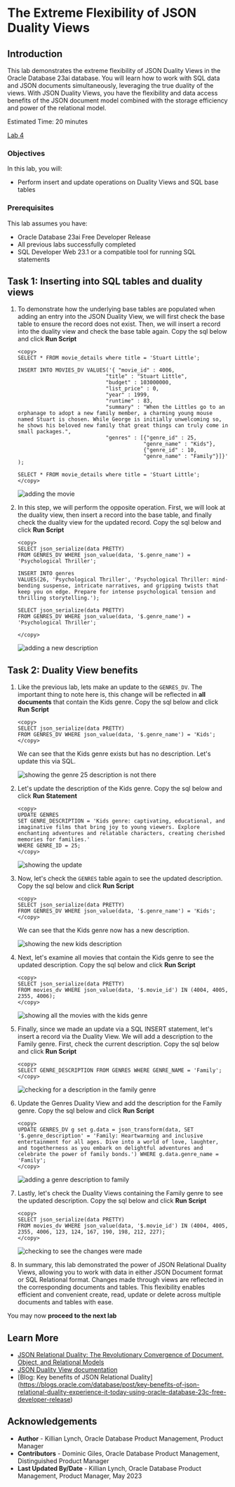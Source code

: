 # The Extreme Flexibility of JSON Duality Views

## Introduction

This lab demonstrates the extreme flexibility of JSON Duality Views in the Oracle Database 23ai database. You will learn how to work with SQL data and JSON documents simultaneously, leveraging the true duality of the views. With JSON Duality Views, you have the flexibility and data access benefits of the JSON document model combined with the storage efficiency and power of the relational model.

Estimated Time: 20 minutes

[Lab 4](videohub:1_w820xz7v)

### Objectives

In this lab, you will:

* Perform insert and update operations on Duality Views and SQL base tables

### Prerequisites

This lab assumes you have:

* Oracle Database 23ai Free Developer Release
* All previous labs successfully completed
* SQL Developer Web 23.1 or a compatible tool for running SQL statements


## Task 1: Inserting into SQL tables and duality views
1. To demonstrate how the underlying base tables are populated when adding an entry into the JSON Duality View, we will first check the base table to ensure the record does not exist. Then, we will insert a record into the duality view and check the base table again. Copy the sql below and click **Run Script**

    ```
    <copy>
    SELECT * FROM movie_details where title = 'Stuart Little';

    INSERT INTO MOVIES_DV VALUES('{ "movie_id" : 4006,
                                "title" : "Stuart Little",
                                "budget" : 103000000,
                                "list_price" : 0,
                                "year" : 1999,
                                "runtime" : 83,
                                "summary" : "When the Littles go to an orphanage to adopt a new family member, a charming young mouse named Stuart is chosen. While George is initially unwelcoming so, he shows his beloved new family that great things can truly come in small packages.",
                                "genres" : [{"genre_id" : 25,
                                            "genre_name" : "Kids"},
                                            {"genre_id" : 10,
                                            "genre_name" : "Family"}]}'
    );

    SELECT * FROM movie_details where title = 'Stuart Little';
    </copy>
    ```
    ![adding the movie](images/little.png " ")

2. In this step, we will perform the opposite operation. First, we will look at the duality view, then insert a record into the base table, and finally check the duality view for the updated record. Copy the sql below and click **Run Script**
    ```
    <copy>
    SELECT json_serialize(data PRETTY)
    FROM GENRES_DV WHERE json_value(data, '$.genre_name') = 'Psychological Thriller';

    INSERT INTO genres
    VALUES(26, 'Psychological Thriller', 'Psychological Thriller: mind-bending suspense, intricate narratives, and gripping twists that keep you on edge. Prepare for intense psychological tension and thrilling storytelling.');

    SELECT json_serialize(data PRETTY)
    FROM GENRES_DV WHERE json_value(data, '$.genre_name') = 'Psychological Thriller';

    </copy>
    ```
    
    ![adding a new description](images/psy_thriller.png " ")

## Task 2: Duality View benefits

1. Like the previous lab, lets make an update to the `GENRES_DV`. The important thing to note here is, this change will be reflected in **all documents** that contain the Kids genre. Copy the sql below and click **Run Script**

    ```
    <copy>
    SELECT json_serialize(data PRETTY)
    FROM GENRES_DV WHERE json_value(data, '$.genre_name') = 'Kids';
    </copy>
    ```
    We can see that the Kids genre exists but has no description. Let's update this via SQL.

    ![showing the genre 25 description is not there](images/no_description.png " ")

2. Let's update the description of the Kids genre. Copy the sql below and click **Run Statement**
 
    ```
    <copy>
    UPDATE GENRES
    SET GENRE_DESCRIPTION = 'Kids genre: captivating, educational, and imaginative films that bring joy to young viewers. Explore enchanting adventures and relatable characters, creating cherished memories for families.'
    WHERE GENRE_ID = 25;
    </copy>
    ```
    ![showing the update ](images/kids_description.png " ")

3. Now, let's check the `GENRES` table again to see the updated description. Copy the sql below and click **Run Script**
    ```
    <copy>
    SELECT json_serialize(data PRETTY)
    FROM GENRES_DV WHERE json_value(data, '$.genre_name') = 'Kids';
    </copy>
    ```
    We can see that the Kids genre now has a new description.

    ![showing the new kids description](images/new_kids_genre.png " ")

4. Next, let's examine all movies that contain the Kids genre to see the updated description. Copy the sql below and click **Run Script**
    ```
    <copy>
    SELECT json_serialize(data PRETTY)
    FROM movies_dv WHERE json_value(data, '$.movie_id') IN (4004, 4005, 2355, 4006);
    </copy>
    ```
    ![showing all the movies with the kids genre](images/updated_kids_description.png " ")

5. Finally, since we made an update via a SQL INSERT statement, let's insert a record via the Duality View. We will add a description to the Family genre. First, check the current description. Copy the sql below and click **Run Script**

    ```
    <copy>
    SELECT GENRE_DESCRIPTION FROM GENRES WHERE GENRE_NAME = 'Family';
    </copy>
    ```
    ![checking for a description in the family genre](images/fam_description.png " ")

6. Update the Genres Duality View and add the description for the Family genre. Copy the sql below and click **Run Script**
    ```
    <copy>
    UPDATE GENRES_DV g set g.data = json_transform(data, SET '$.genre_description' = 'Family: Heartwarming and inclusive entertainment for all ages. Dive into a world of love, laughter, and togetherness as you embark on delightful adventures and celebrate the power of family bonds.') WHERE g.data.genre_name = 'Family';
    </copy>
    ```
    ![adding a genre description to family](images/family_update.png " ")

7. Lastly, let's check the Duality Views containing the Family genre to see the updated description. Copy the sql below and click **Run Script**
    ```
    <copy>
    SELECT json_serialize(data PRETTY)
    FROM movies_dv WHERE json_value(data, '$.movie_id') IN (4004, 4005, 2355, 4006, 123, 124, 167, 190, 198, 212, 227);
    </copy>
    ```
    ![checking to see the changes were made](images/family_proof.png " ")



8. In summary, this lab demonstrated the power of JSON Relational Duality Views, allowing you to work with data in either JSON Document format or SQL Relational format. Changes made through views are reflected in the corresponding documents and tables. This flexibility enables efficient and convenient create, read, update or delete across multiple documents and tables with ease.

You may now **proceed to the next lab** 

## Learn More

* [JSON Relational Duality: The Revolutionary Convergence of Document, Object, and Relational Models](https://blogs.oracle.com/database/post/json-relational-duality-app-dev)
* [JSON Duality View documentation](http://docs.oracle.com)
* [Blog: Key benefits of JSON Relational Duality] (https://blogs.oracle.com/database/post/key-benefits-of-json-relational-duality-experience-it-today-using-oracle-database-23c-free-developer-release)

## Acknowledgements
* **Author** - Killian Lynch, Oracle Database Product Management, Product Manager
* **Contributors** - Dominic Giles, Oracle Database Product Management, Distinguished Product Manager
* **Last Updated By/Date** - Killian Lynch, Oracle Database Product Management, Product Manager, May 2023

